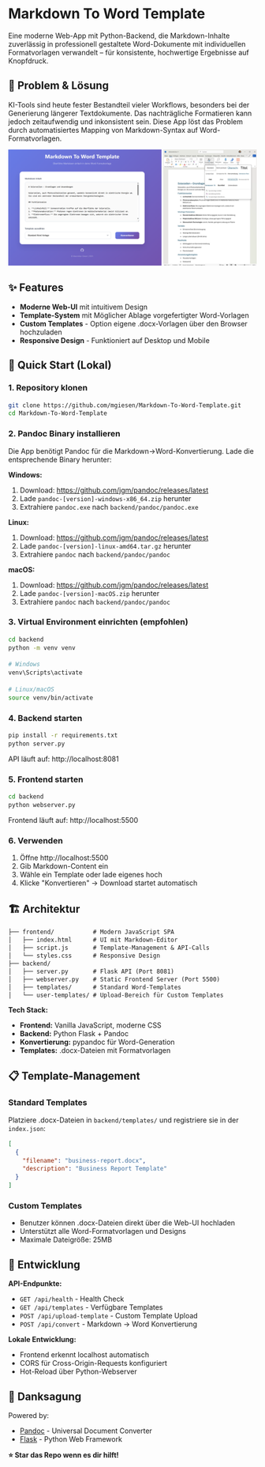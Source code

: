 # Markdown To Word Template

Eine moderne Web-App mit Python-Backend, die Markdown-Inhalte zuverlässig in professionell gestaltete Word-Dokumente mit individuellen Formatvorlagen verwandelt – für konsistente, hochwertige Ergebnisse auf Knopfdruck.

## 🎯 Problem & Lösung

KI-Tools sind heute fester Bestandteil vieler Workflows, besonders bei der Generierung längerer Textdokumente. Das nachträgliche Formatieren kann jedoch zeitaufwendig und inkonsistent sein. Diese App löst das Problem durch automatisiertes Mapping von Markdown-Syntax auf Word-Formatvorlagen.

![App](readme/app.png)

## ✨ Features

- **Moderne Web-UI** mit intuitivem Design
- **Template-System** mit Möglicher Ablage vorgefertigter Word-Vorlagen
- **Custom Templates** - Option eigene .docx-Vorlagen über den Browser hochzuladen
- **Responsive Design** - Funktioniert auf Desktop und Mobile

## 🚀 Quick Start (Lokal)

### 1. Repository klonen
```bash
git clone https://github.com/mgiesen/Markdown-To-Word-Template.git
cd Markdown-To-Word-Template
```

### 2. Pandoc Binary installieren
Die App benötigt Pandoc für die Markdown→Word-Konvertierung. Lade die entsprechende Binary herunter:

**Windows:**
1. Download: https://github.com/jgm/pandoc/releases/latest
2. Lade `pandoc-[version]-windows-x86_64.zip` herunter
3. Extrahiere `pandoc.exe` nach `backend/pandoc/pandoc.exe`

**Linux:**
1. Download: https://github.com/jgm/pandoc/releases/latest  
2. Lade `pandoc-[version]-linux-amd64.tar.gz` herunter
3. Extrahiere `pandoc` nach `backend/pandoc/pandoc`

**macOS:**
1. Download: https://github.com/jgm/pandoc/releases/latest
2. Lade `pandoc-[version]-macOS.zip` herunter  
3. Extrahiere `pandoc` nach `backend/pandoc/pandoc`

### 3. Virtual Environment einrichten (empfohlen)
```bash
cd backend
python -m venv venv

# Windows
venv\Scripts\activate

# Linux/macOS  
source venv/bin/activate
```

### 4. Backend starten
```bash
pip install -r requirements.txt
python server.py
```
API läuft auf: http://localhost:8081

### 5. Frontend starten
```bash
cd backend
python webserver.py
```
Frontend läuft auf: http://localhost:5500

### 6. Verwenden
1. Öffne http://localhost:5500
2. Gib Markdown-Content ein
3. Wähle ein Template oder lade eigenes hoch
4. Klicke "Konvertieren" → Download startet automatisch

## 🏗️ Architektur

```
├── frontend/           # Modern JavaScript SPA
│   ├── index.html      # UI mit Markdown-Editor
│   ├── script.js       # Template-Management & API-Calls  
│   └── styles.css      # Responsive Design
├── backend/
│   ├── server.py       # Flask API (Port 8081)
│   ├── webserver.py    # Static Frontend Server (Port 5500)
│   ├── templates/      # Standard Word-Templates
│   └── user-templates/ # Upload-Bereich für Custom Templates
```

**Tech Stack:**
- **Frontend:** Vanilla JavaScript, moderne CSS
- **Backend:** Python Flask + Pandoc 
- **Konvertierung:** pypandoc für Word-Generation
- **Templates:** .docx-Dateien mit Formatvorlagen

## 📋 Template-Management

### Standard Templates
Platziere .docx-Dateien in `backend/templates/` und registriere sie in der `index.json`:

```json
[
  {
    "filename": "business-report.docx", 
    "description": "Business Report Template"
  }
]
```

### Custom Templates
- Benutzer können .docx-Dateien direkt über die Web-UI hochladen
- Unterstützt alle Word-Formatvorlagen und Designs
- Maximale Dateigröße: 25MB

## 🔧 Entwicklung

**API-Endpunkte:**
- `GET /api/health` - Health Check
- `GET /api/templates` - Verfügbare Templates
- `POST /api/upload-template` - Custom Template Upload
- `POST /api/convert` - Markdown → Word Konvertierung

**Lokale Entwicklung:**
- Frontend erkennt localhost automatisch
- CORS für Cross-Origin-Requests konfiguriert
- Hot-Reload über Python-Webserver

## 🙏 Danksagung

Powered by:
- [Pandoc](https://pandoc.org/) - Universal Document Converter
- [Flask](https://flask.palletsprojects.com/) - Python Web Framework

**⭐ Star das Repo wenn es dir hilft!**